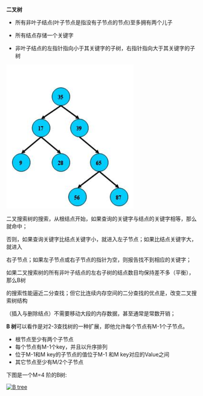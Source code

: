 **二叉树**

* 所有非叶子结点\(叶子节点是指没有子节点的节点\)至多拥有两个儿子

* 所有结点存储一个关键字

* 非叶子结点的左指针指向小于其关键字的子树，右指针指向大于其关键字的子树

![](/assets/btree1.png)

二叉搜索树的搜索，从根结点开始，如果查询的关键字与结点的关键字相等，那么就命中；

否则，如果查询关键字比结点关键字小，就进入左子节点；如果比结点关键字大，就进入

右子节点；如果左子节点或右子节点的指针为空，则报告找不到相应的关键字；



​       如果二叉搜索树的所有非叶子结点的左右子树的结点数目均保持差不多（平衡），那么B树

的搜索性能逼近二分查找；但它比连续内存空间的二分查找的优点是，改变二叉搜索树结构

（插入与删除结点）不需要移动大段的内存数据，甚至通常是常数开销；







**B 树**可以看作是对2-3查找树的一种扩展，即他允许每个节点有M-1个子节点。

* 根节点至少有两个子节点
* 每个节点有M-1个key，并且以升序排列
* 位于M-1和M key的子节点的值位于M-1 和M key对应的Value之间
* 其它节点至少有M/2个子节点

下图是一个M=4 阶的B树:

[![](https://images0.cnblogs.com/blog/94031/201403/290047064066682.png "B tree")](https://images0.cnblogs.com/blog/94031/201403/290047034539184.png)

